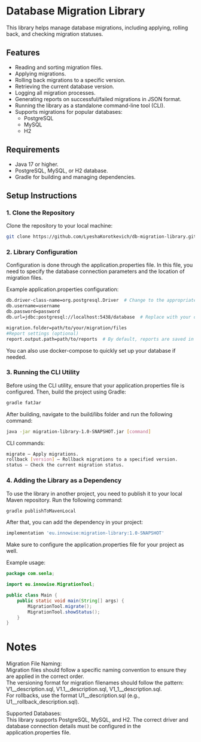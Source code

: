 # **Database Migration Library**

This library helps manage database migrations, including applying, rolling back, and checking migration statuses.

## **Features**

- Reading and sorting migration files.
- Applying migrations.
- Rolling back migrations to a specific version.
- Retrieving the current database version.
- Logging all migration processes.
- Generating reports on successful/failed migrations in JSON format.
- Running the library as a standalone command-line tool (CLI).
- Supports migrations for popular databases:
    - PostgreSQL
    - MySQL
    - H2

## **Requirements**

- Java 17 or higher.
- PostgreSQL, MySQL, or H2 database.
- Gradle for building and managing dependencies.

## **Setup Instructions**

### 1. **Clone the Repository**

Clone the repository to your local machine:

```bash
git clone https://github.com/LyeshaKorotkevich/db-migration-library.git
```
### 2. **Library Configuration**
Configuration is done through the application.properties file. In this file, you need to specify the database connection parameters and the location of migration files.

Example application.properties configuration:
```bash
db.driver-class-name=org.postgresql.Driver  # Change to the appropriate driver for your database
db.username=username
db.password=password
db.url=jdbc:postgresql://localhost:5438/database  # Replace with your database URL

migration.folder=path/to/your/migration/files
#Report settings (optional)
report.output.path=path/to/reports  # By default, reports are saved in the "reports" folder  
```
You can also use docker-compose to quickly set up your database if needed.

### 3. **Running the CLI Utility**
Before using the CLI utility, ensure that your application.properties file is configured. Then, build the project using Gradle:

```bash
gradle fatJar
```
After building, navigate to the build/libs folder and run the following command:

```bash
java -jar migration-library-1.0-SNAPSHOT.jar [command]
```
CLI commands:
```bash
migrate — Apply migrations.
rollback [version] — Rollback migrations to a specified version.
status — Check the current migration status.
```
### 4. **Adding the Library as a Dependency**
To use the library in another project, you need to publish it to your local Maven repository. Run the following command:
```bash
gradle publishToMavenLocal
```
After that, you can add the dependency in your project:
```groovy
implementation 'eu.innowise:migration-library:1.0-SNAPSHOT'
```
Make sure to configure the application.properties file for your project as well.

Example usage:
```java
package com.senla;

import eu.innowise.MigrationTool;

public class Main {
    public static void main(String[] args) {
        MigrationTool.migrate();
        MigrationTool.showStatus();
    }
}
```
# Notes
Migration File Naming:  
Migration files should follow a specific naming convention to ensure they are applied in the correct order.  
The versioning format for migration filenames should follow the pattern:   
V1__description.sql, V1.1__description.sql, V1_1__description.sql.  
For rollbacks, use the format U1__description.sql (e.g., U1__rollback_description.sql).

Supported Databases:  
This library supports PostgreSQL, MySQL, and H2. The correct driver and database connection details must be configured in the application.properties file.